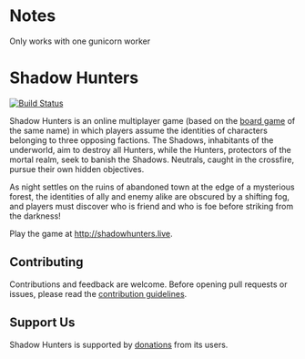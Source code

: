 # Notes
Only works with one gunicorn worker

# Shadow Hunters
[![Build Status](https://travis-ci.com/amritrau/shadow-hunters.svg?token=V3V6etPVJAwyqsa9Zq7P&branch=master)](https://travis-ci.com/amritrau/shadow-hunters)

Shadow Hunters is an online multiplayer game (based on the [board game](https://en.wikipedia.org/wiki/Shadow_Hunters) of the same name) in which players assume the identities of characters belonging to three opposing factions. The Shadows, inhabitants of the underworld, aim to destroy all Hunters, while the Hunters, protectors of the mortal realm, seek to banish the Shadows. Neutrals, caught in the crossfire, pursue their own hidden objectives.

As night settles on the ruins of abandoned town at the edge of a mysterious forest, the identities of ally and enemy alike are obscured by a shifting fog, and players must discover who is friend and who is foe before striking from the darkness!

Play the game at http://shadowhunters.live.

## Contributing
Contributions and feedback are welcome. Before opening pull requests or issues, please read the [contribution guidelines](https://github.com/amritrau/shadow-hunters/blob/master/CONTRIBUTING.md).

## Support Us
Shadow Hunters is supported by [donations](https://www.paypal.com/donate?token=2Hzl9uC9E-VN9jwnoWTIoCqpdFGo0VWiLLOHVRWUaiQrTlGD6ljZKGGVsAaldlt6xGJTN0zZxmmD6BEY) from its users.
